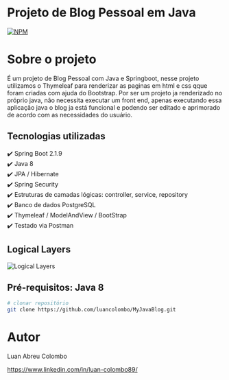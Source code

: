# Projeto de Blog Pessoal em Java 
[![NPM](https://img.shields.io/npm/l/react)](https://github.com/luancolombo/MyJavaBlog/blob/main/LICENSE) 

# Sobre o projeto

É um projeto de Blog Pessoal com Java e Springboot, nesse projeto utilizamos o Thymeleaf para renderizar as paginas em html e css qque foram criadas com ajuda do Bootstrap.
Por ser um projeto ja renderizado no próprio java, não necessita executar um front end, apenas executando essa aplicação java o blog ja está funcional e podendo ser editado e
aprimorado de acordo com as necessidades do usuário.


## Tecnologias utilizadas

:heavy_check_mark: Spring Boot 2.1.9<br>
:heavy_check_mark: Java 8 <br>
:heavy_check_mark: JPA / Hibernate <br>
:heavy_check_mark: Spring Security <br>
:heavy_check_mark: Estruturas de camadas lógicas: controller, service, repository<br> 
:heavy_check_mark: Banco de dados PostgreSQL<br>
:heavy_check_mark: Thymeleaf / ModelAndView / BootStrap<br>
:heavy_check_mark: Testado via Postman<br>



## Logical Layers
![Logical Layers](https://github.com/luancolombo/assets/blob/main/logical%20layers.png)



## Pré-requisitos: Java 8

```bash
# clonar repositório
git clone https://github.com/luancolombo/MyJavaBlog.git
```


# Autor

Luan Abreu Colombo

https://www.linkedin.com/in/luan-colombo89/
